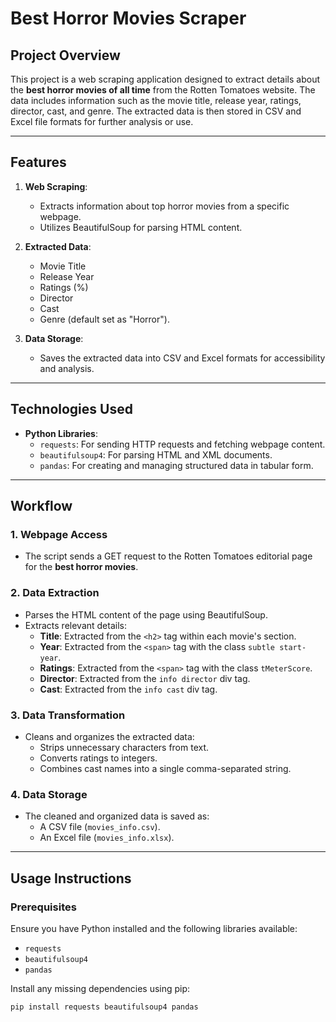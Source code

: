 # Best Horror Movies Scraper

## Project Overview
This project is a web scraping application designed to extract details about the **best horror movies of all time** from the Rotten Tomatoes website. The data includes information such as the movie title, release year, ratings, director, cast, and genre. The extracted data is then stored in CSV and Excel file formats for further analysis or use.

---

## Features

1. **Web Scraping**:
   - Extracts information about top horror movies from a specific webpage.
   - Utilizes BeautifulSoup for parsing HTML content.
   
2. **Extracted Data**:
   - Movie Title
   - Release Year
   - Ratings (%)
   - Director
   - Cast
   - Genre (default set as "Horror").

3. **Data Storage**:
   - Saves the extracted data into CSV and Excel formats for accessibility and analysis.

---

## Technologies Used

- **Python Libraries**:
  - `requests`: For sending HTTP requests and fetching webpage content.
  - `beautifulsoup4`: For parsing HTML and XML documents.
  - `pandas`: For creating and managing structured data in tabular form.

---

## Workflow

### 1. Webpage Access
- The script sends a GET request to the Rotten Tomatoes editorial page for the **best horror movies**.

### 2. Data Extraction
- Parses the HTML content of the page using BeautifulSoup.
- Extracts relevant details:
  - **Title**: Extracted from the `<h2>` tag within each movie's section.
  - **Year**: Extracted from the `<span>` tag with the class `subtle start-year`.
  - **Ratings**: Extracted from the `<span>` tag with the class `tMeterScore`.
  - **Director**: Extracted from the `info director` div tag.
  - **Cast**: Extracted from the `info cast` div tag.

### 3. Data Transformation
- Cleans and organizes the extracted data:
  - Strips unnecessary characters from text.
  - Converts ratings to integers.
  - Combines cast names into a single comma-separated string.

### 4. Data Storage
- The cleaned and organized data is saved as:
  - A CSV file (`movies_info.csv`).
  - An Excel file (`movies_info.xlsx`).

---

## Usage Instructions

### Prerequisites
Ensure you have Python installed and the following libraries available:
- `requests`
- `beautifulsoup4`
- `pandas`

Install any missing dependencies using pip:
```bash
pip install requests beautifulsoup4 pandas
